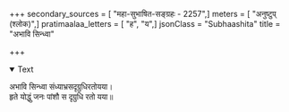 +++
secondary_sources = [ "महा-सुभाषित-सङ्ग्रहः - 2257",]
meters = [ "अनुष्टुप् (श्लोक)",]
pratimaalaa_letters = [ "ह", "य",]
jsonClass = "Subhaashita"
title = "अभावि सिन्ध्वा"

+++

<details open><summary>Text</summary>

अभावि सिन्ध्वा संध्याभ्रसदृग्रुधिरतोयया।  
हृते योद्धुं जनः पांशौ स दृग्रुधि रतो यया॥
</details>
